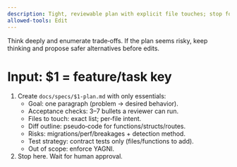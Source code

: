 ```yaml
---
description: Tight, reviewable plan with explicit file touches; stop for approval
allowed-tools: Edit
---
```

Think deeply and enumerate trade‑offs. If the plan seems risky, keep thinking and propose safer alternatives before edits.
# Input: $1 = feature/task key

1) Create `docs/specs/$1-plan.md` with only essentials:
   - Goal: one paragraph (problem → desired behavior).
   - Acceptance checks: 3–7 bullets a reviewer can run.
   - Files to touch: exact list; per‑file intent.
   - Diff outline: pseudo‑code for functions/structs/routes.
   - Risks: migrations/perf/breakages + detection method.
   - Test strategy: contract tests only (files/functions to add).
   - Out of scope: enforce YAGNI.
2) Stop here. Wait for human approval.
